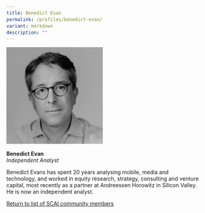 ```yaml
---
title: Benedict Evan
permalink: /profiles/benedict-evan/
variant: markdown
description: ""
---
```

<div style="width:50%"><img src="/images/People/benedict_evan.jpeg" alt="Benedict Evan"></div>

**Benedict Evan**<br>*Independent Analyst*<br>

Benedict Evans has spent 20 years analysing mobile, media and technology, and worked in equity research, strategy, consulting and venture capital, most recently as a partner at Andreessen Horowitz in Silicon Valley. He is now an independent analyst.

[Return to list of SCAI community members](/community)